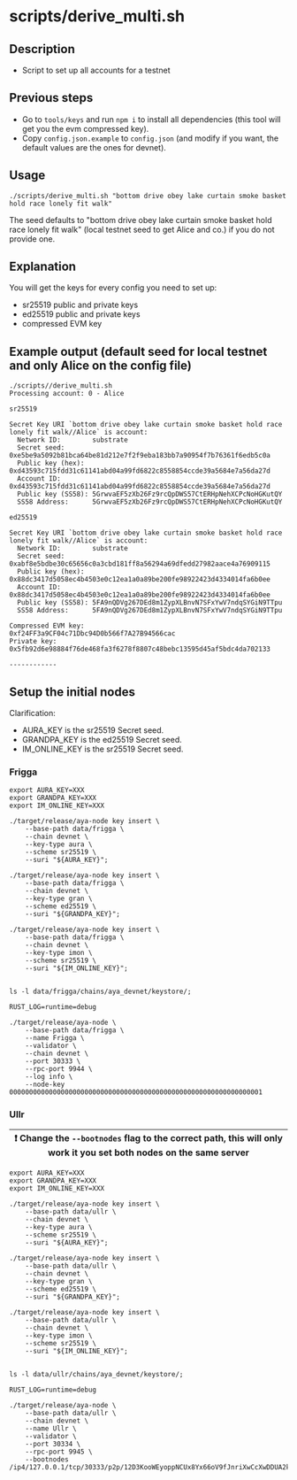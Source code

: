 # scripts/derive_multi.sh

## Description

- Script to set up all accounts for a testnet

## Previous steps

- Go to `tools/keys` and run `npm i` to install all dependencies (this tool will get you the evm compressed 
key).
- Copy `config.json.example` to `config.json` (and modify if you want, the default values are the ones for devnet).

## Usage

```shell
./scripts/derive_multi.sh "bottom drive obey lake curtain smoke basket hold race lonely fit walk"
```

The seed defaults to "bottom drive obey lake curtain smoke basket hold race lonely fit walk" (local testnet seed to 
get Alice and co.) if you do not provide one.

## Explanation

You will get the keys for every config you need to set up: 

- sr25519 public and private keys
- ed25519 public and private keys
- compressed EVM key

## Example output (default seed for local testnet and only Alice on the config file)

```shell
./scripts//derive_multi.sh 
Processing account: 0 - Alice

sr25519

Secret Key URI `bottom drive obey lake curtain smoke basket hold race lonely fit walk//Alice` is account:
  Network ID:        substrate
  Secret seed:       0xe5be9a5092b81bca64be81d212e7f2f9eba183bb7a90954f7b76361f6edb5c0a
  Public key (hex):  0xd43593c715fdd31c61141abd04a99fd6822c8558854ccde39a5684e7a56da27d
  Account ID:        0xd43593c715fdd31c61141abd04a99fd6822c8558854ccde39a5684e7a56da27d
  Public key (SS58): 5GrwvaEF5zXb26Fz9rcQpDWS57CtERHpNehXCPcNoHGKutQY
  SS58 Address:      5GrwvaEF5zXb26Fz9rcQpDWS57CtERHpNehXCPcNoHGKutQY

ed25519

Secret Key URI `bottom drive obey lake curtain smoke basket hold race lonely fit walk//Alice` is account:
  Network ID:        substrate
  Secret seed:       0xabf8e5bdbe30c65656c0a3cbd181ff8a56294a69dfedd27982aace4a76909115
  Public key (hex):  0x88dc3417d5058ec4b4503e0c12ea1a0a89be200fe98922423d4334014fa6b0ee
  Account ID:        0x88dc3417d5058ec4b4503e0c12ea1a0a89be200fe98922423d4334014fa6b0ee
  Public key (SS58): 5FA9nQDVg267DEd8m1ZypXLBnvN7SFxYwV7ndqSYGiN9TTpu
  SS58 Address:      5FA9nQDVg267DEd8m1ZypXLBnvN7SFxYwV7ndqSYGiN9TTpu

Compressed EVM key:             0xf24FF3a9CF04c71Dbc94D0b566f7A27B94566cac
Private key:                    0x5fb92d6e98884f76de468fa3f6278f8807c48bebc13595d45af5bdc4da702133

------------
```

## Setup the initial nodes

Clarification:
- AURA_KEY is the sr25519 Secret seed.
- GRANDPA_KEY is the ed25519 Secret seed.
- IM_ONLINE_KEY is the sr25519 Secret seed.

### Frigga

```shell
export AURA_KEY=XXX
export GRANDPA_KEY=XXX
export IM_ONLINE_KEY=XXX

./target/release/aya-node key insert \
    --base-path data/frigga \
    --chain devnet \
    --key-type aura \
    --scheme sr25519 \
    --suri "${AURA_KEY}";
    
./target/release/aya-node key insert \
    --base-path data/frigga \
    --chain devnet \
    --key-type gran \
    --scheme ed25519 \
    --suri "${GRANDPA_KEY}";
    
./target/release/aya-node key insert \
    --base-path data/frigga \
    --chain devnet \
    --key-type imon \
    --scheme sr25519 \
    --suri "${IM_ONLINE_KEY}";
    
    
ls -l data/frigga/chains/aya_devnet/keystore/;

RUST_LOG=runtime=debug
    
./target/release/aya-node \
    --base-path data/frigga \
    --name Frigga \
    --validator \
    --chain devnet \
    --port 30333 \
    --rpc-port 9944 \
    --log info \
    --node-key 0000000000000000000000000000000000000000000000000000000000000001
```

### Ullr

| :exclamation:  Change the `--bootnodes` flag to the correct path, this will only work it you set both nodes on the same server |
|--------------------------------------------------------------------------------------------------------------------------------|

```shell
export AURA_KEY=XXX
export GRANDPA_KEY=XXX
export IM_ONLINE_KEY=XXX

./target/release/aya-node key insert \
    --base-path data/ullr \
    --chain devnet \
    --key-type aura \
    --scheme sr25519 \
    --suri "${AURA_KEY}";
    
./target/release/aya-node key insert \
    --base-path data/ullr \
    --chain devnet \
    --key-type gran \
    --scheme ed25519 \
    --suri "${GRANDPA_KEY}";
    
./target/release/aya-node key insert \
    --base-path data/ullr \
    --chain devnet \
    --key-type imon \
    --scheme sr25519 \
    --suri "${IM_ONLINE_KEY}";
    
    
ls -l data/ullr/chains/aya_devnet/keystore/;

RUST_LOG=runtime=debug 
    
./target/release/aya-node \
    --base-path data/ullr \
    --chain devnet \
    --name Ullr \
    --validator \
    --port 30334 \
    --rpc-port 9945 \
    --bootnodes /ip4/127.0.0.1/tcp/30333/p2p/12D3KooWEyoppNCUx8Yx66oV9fJnriXwCcXwDDUA2kj6vnc6iDEp
```
